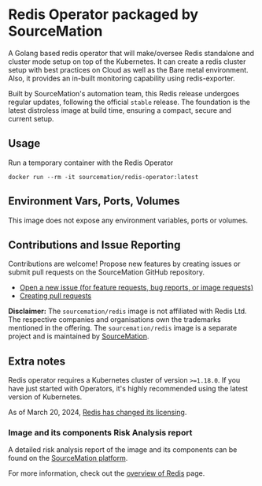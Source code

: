 # Redis Operator packaged by SourceMation

A Golang based redis operator that will make/oversee Redis standalone and 
cluster mode setup on top of the Kubernetes. It can create a redis cluster 
setup with best practices on Cloud as well as the Bare metal environment. 
Also, it provides an in-built monitoring capability using redis-exporter.

Built by SourceMation's automation team, this Redis release undergoes regular
updates, following the official `stable` release. The foundation is the latest
distroless image at build time, ensuring a compact, secure and current setup.

## Usage

Run a temporary container with the Redis Operator

```
docker run --rm -it sourcemation/redis-operator:latest
```

## Environment Vars, Ports, Volumes

This image does not expose any environment variables, ports or volumes.

## Contributions and Issue Reporting

Contributions are welcome! Propose new features by creating issues or submit
pull requests on the SourceMation GitHub repository.

- [Open a new issue (for feature requests, bug reports, or image requests)](https://github.com/SourceMation/images/issues/new/choose)
- [Creating pull requests](https://github.com/SourceMation/images/compare)

**Disclaimer:** The `sourcemation/redis` image is not affiliated with Redis
Ltd. The respective companies and organisations own the trademarks mentioned in
the offering. The `sourcemation/redis` image is a separate project and is
maintained by [SourceMation](https://sourcemation.com).

## Extra notes

Redis operator requires a Kubernetes cluster of version `>=1.18.0`. If you have just started with Operators, it's highly recommended using the latest version of Kubernetes.

As of March 20, 2024, [Redis has changed its
licensing](https://redis.io/blog/redis-adopts-dual-source-available-licensing/).

### Image and its components Risk Analysis report

A detailed risk analysis report of the image and its components can be found on
the [SourceMation
platform](https://www.sourcemation.com/products/7e370e6a-baad-4b48-8e85-bdc7504cf06d/deployments).

For more information, check out the [overview of
Redis](https://redis.io/about/) page.
